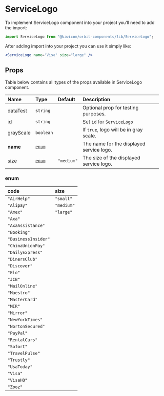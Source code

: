 # ServiceLogo

To implement ServiceLogo component into your project you'll need to add the import:

```jsx
import ServiceLogo from "@kiwicom/orbit-components/lib/ServiceLogo";
```

After adding import into your project you can use it simply like:

```jsx
<ServiceLogo name="Visa" size="large" />
```

## Props

Table below contains all types of the props available in ServiceLogo component.

| Name      | Type            | Default    | Description                              |
| :-------- | :-------------- | :--------- | :--------------------------------------- |
| dataTest  | `string`        |            | Optional prop for testing purposes.      |
| id        | `string`        |            | Set `id` for `ServiceLogo`               |
| grayScale | `boolean`       |            | If `true`, logo will be in gray scale.   |
| **name**  | [`enum`](#enum) |            | The name for the displayed service logo. |
| size      | [`enum`](#enum) | `"medium"` | The size of the displayed service logo.  |

### enum

| code                | size       |
| :------------------ | :--------- |
| `"AirHelp"`         | `"small"`  |
| `"Alipay"`          | `"medium"` |
| `"Amex"`            | `"large"`  |
| `"Axa"`             |
| `"AxaAssistance"`   |
| `"Booking"`         |
| `"BusinessInsider"` |
| `"ChinaUnionPay"`   |
| `"DailyExpress"`    |
| `"DinersClub"`      |
| `"Discover"`        |
| `"Elo"`             |
| `"JCB"`             |
| `"MailOnline"`      |
| `"Maestro"`         |
| `"MasterCard"`      |
| `"MIR"`             |
| `"Mirror"`          |
| `"NewYorkTimes"`    |
| `"NortonSecured"`   |
| `"PayPal"`          |
| `"RentalCars"`      |
| `"Sofort"`          |
| `"TravelPulse"`     |
| `"Trustly"`         |
| `"UsaToday"`        |
| `"Visa"`            |
| `"VisaHQ"`          |
| `"Zooz"`            |
